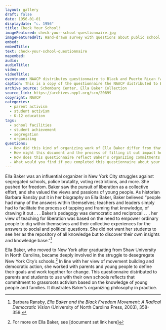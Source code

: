 ```yaml
---
layout: gallery
draft: false
date: 1956-01-01
displaydate: "c. 1956"
title: Check Your School!
imageFeatured: check-your-school-questionnaire.jpg
imageFeaturedAlt: Hand-drawn survey with questions about public school quality
embed: 
embedTitle: 
text: check-your-school-questionnaire
mapembed: 
audio: 
audioTitle: 
video: 
videoTitle: 
eventname: NAACP distributes questionnaire to Black and Puerto Rican families about school segregation.
caption: This is a copy of the questionnaire the NAACP distributed to Black and Puerto Rican families to document the conditions within their segregated schools in the 1950s. It is possible that some students collaborated with their parents to complete these forms, as they had knowledge of their schools. This data was then used to compare conditions in these schools to the segregated white schools throughout the city.
archive_source: Schomburg Center, Ella Baker Collection
source_link: https://archives.nypl.org/scm/20899
copyright: NAACP
categories:
  - parent activism
  - student activism
  - K-12 education
tags:
  - school facilities
  - student achievement
  - segregation
  - organizing
questions:
  - How did this kind of organizing work of Ella Baker differ from that of Bayard Rustin’s? How are those differences complementary?
  - How might this document and the process of filling it out impact how students and families interacted with schools?
  - How does this questionnaire reflect Baker’s organizing commitments and teaching beliefs?
  - What would you find if you completed this questionnaire about your school?
---
```


Ella Baker was an influential organizer in New York City struggles against segregated schools, police brutality, voting restrictions, and more. She pushed for freedom. Baker saw the pursuit of liberation as a collective effort, and she valued the views and passions of young people. As historian Barbara Ransby put it in her biography on Ella Baker, Baker believed “people had many of the answers within themselves; teachers and leaders simply had to facilitate the process of tapping and framing that knowledge, of drawing it out . . . Baker’s pedagogy was democratic and reciprocal . . . her view of teaching for liberation was based on the need to empower ordinary people to dig within themselves and their collective experiences for the answers to social and political questions. She did not want her students to see her as the repository of all knowledge but to discover their own insights and knowledge base.”[^1]

Ella Baker, who moved to New York after graduating from Shaw University in North Carolina, became deeply involved in the struggle to desegregate New York City’s schools.[^2] In line with her view of movement building and democratic action, she worked with parents and young people to define their goals and work together for change. This questionnaire distributed to parents and students to use with their own schools reflects that commitment to grassroots activism based on the knowledge of young people and families. It illustrates Baker’s organizing philosophy in practice.

[^1]: Barbara Ransby, *Ella Baker and the Black Freedom Movement: A Radical Democratic Vision* (University of North Carolina Press, 2003), 358-359.

[^2]: For more on Ella Baker, see [document set link here]
